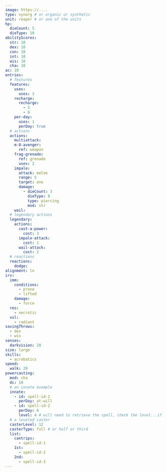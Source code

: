 ```yaml
---
image: https://....
type: synorg # or organic or synthetic
unit: reaper # or one of the units
hp:
  dieCount: 5
  dieType: 10
abilityScores:
  str: 10
  dex: 10
  con: 10
  int: 10
  wis: 10
  cha: 10
ac: 10
entries:
  # features
  features:
    uses:
      uses: 3
    recharge:
      recharge:
        - 5
        - 6
    per-day:
      uses: 1
      perDay: true
  # actions
  actions:
    multiattack:
    m-8-avenger:
      ref: weapon
    frag-grenade:
      ref: grenade
      uses: 2
    impale:
      attack: melee
      range: 5
      target: one
      damage:
        - dieCount: 3
          dieType: 8
          type: piercing
          mod: str
    wail:
  # legendary actions
  legendary:
    actions:
      cast-a-power:
        cost: 3
      impale-attack:
        cost: 1
      wail-attack:
        cost: 2
  # reactions
  reactions:
    dodge:
alignment: ln
irv:
  imm:
    conditions:
      - prone
      - lifted
    damage:
      - force
  res:
    - necrotic
  vul:
    - radiant
savingThrows:
  - dex
  - wis
senses:
  darkvision: 20
size: large
skills:
  - acrobatics
speed:
  walk: 20
powercasting:
  mod: cha
  dc: 10
  # an innate example
  innate:
    - id: spell-id-1
      perDay: at-will
    - id: spell-id-2
      perDay: 6
      level: 4 # will need to retrieve the spell, check the level...if it doesn't match, indicate at a higher level
  # a leveled caster
  casterLevel: 12
  casterType: full # or half or third
  list:
    cantrips:
      - spell-id-1
    1st:
      - spell-id-2
    2nd:
      - spell-id-3
---
```

